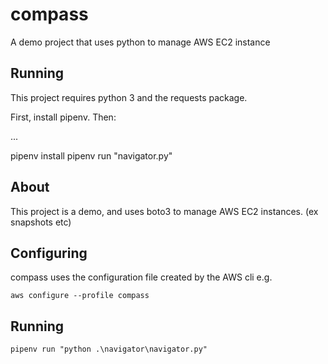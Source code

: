 # compass
A demo project that uses python to manage AWS EC2 instance

## Running

This project requires python 3 and the requests package.

First, install pipenv. Then:

...

pipenv install
pipenv run "navigator.py"

## About
This project is a demo, and uses boto3 to manage AWS EC2 instances. (ex snapshots etc)

## Configuring
compass uses the configuration file created by the AWS cli e.g.

`aws configure --profile compass`

## Running
`pipenv run "python .\navigator\navigator.py"`
